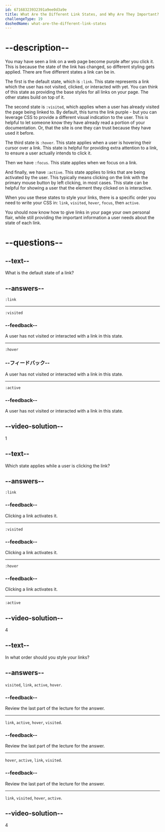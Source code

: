 ```yaml
---
id: 67168323932391a9ee0d3a9e
title: What Are the Different Link States, and Why Are They Important?
challengeType: 19
dashedName: what-are-the-different-link-states
---
```


# --description--

You may have seen a link on a web page become purple after you click it. This is because the state of the link has changed, so different styling gets applied. There are five different states a link can be in.

The first is the default state, which is `:link`. This state represents a link which the user has not visited, clicked, or interacted with yet. You can think of this state as providing the base styles for all links on your page. The other states build on top of it.

The second state is `:visited`, which applies when a user has already visited the page being linked to. By default, this turns the link purple - but you can leverage CSS to provide a different visual indication to the user. This is helpful to let someone know they have already read a portion of your documentation. Or, that the site is one they can trust because they have used it before.

The third state is `:hover`. This state applies when a user is hovering their cursor over a link. This state is helpful for providing extra attention to a link, to ensure a user actually intends to click it.

Then we have `:focus`. This state applies when we focus on a link.

And finally, we have `:active`. This state applies to links that are being activated by the user. This typically means clicking on the link with the primary mouse button by left clicking, in most cases. This state can be helpful for showing a user that the element they clicked on is interactive.

When you use these states to style your links, there is a specific order you need to write your CSS in: `link`, `visited`, `hover`, `focus`, then `active`.

You should now know how to give links in your page your own personal flair, while still providing the important information a user needs about the state of each link.

# --questions--

## --text--

What is the default state of a link?

## --answers--

`:link`

---

`:visited`

### --feedback--

A user has not visited or interacted with a link in this state.

---

`:hover`

### --フィードバック--

A user has not visited or interacted with a link in this state.

---

`:active`

### --feedback--

A user has not visited or interacted with a link in this state.

## --video-solution--

1

## --text--

Which state applies while a user is clicking the link?

## --answers--

`:link`

### --feedback--

Clicking a link activates it.

---

`:visited`

### --feedback--

Clicking a link activates it.

---

`:hover`

### --feedback--

Clicking a link activates it.

---

`:active`

## --video-solution--

4

## --text--

In what order should you style your links?

## --answers--

`visited`, `link`, `active`, `hover`.

### --feedback--

Review the last part of the lecture for the answer.

---

`link`, `active`, `hover`, `visited`.

### --feedback--

Review the last part of the lecture for the answer.

---

`hover`, `active`, `link`, `visited`.

### --feedback--

Review the last part of the lecture for the answer.

---

`link`, `visited`, `hover`, `active`.

## --video-solution--

4
